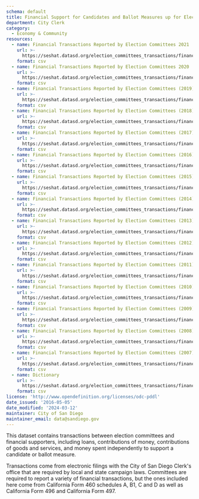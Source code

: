 ```yaml
---
schema: default
title: Financial Support for Candidates and Ballot Measures up for Election
department: City Clerk
category:
  - Economy & Community
resources:
  - name: Financial Transactions Reported by Election Committees 2021
    url: >-
      https://seshat.datasd.org/election_committees_transactions/financial_support_2021_datasd.csv
    format: csv
  - name: Financial Transactions Reported by Election Committees 2020
    url: >-
      https://seshat.datasd.org/election_committees_transactions/financial_support_2020_datasd.csv
    format: csv
  - name: Financial Transactions Reported by Election Committees (2019)
    url: >-
      https://seshat.datasd.org/election_committees_transactions/financial_support_2019_datasd.csv
    format: csv
  - name: Financial Transactions Reported by Election Committees (2018)
    url: >-
      https://seshat.datasd.org/election_committees_transactions/financial_support_2018_datasd.csv
    format: csv
  - name: Financial Transactions Reported by Election Committees (2017)
    url: >-
      https://seshat.datasd.org/election_committees_transactions/financial_support_2017_datasd.csv
    format: csv
  - name: Financial Transactions Reported by Election Committees (2016)
    url: >-
      https://seshat.datasd.org/election_committees_transactions/financial_support_2016_datasd.csv
    format: csv
  - name: Financial Transactions Reported by Election Committees (2015)
    url: >-
      https://seshat.datasd.org/election_committees_transactions/financial_support_2015_datasd.csv
    format: csv
  - name: Financial Transactions Reported by Election Committees (2014)
    url: >-
      https://seshat.datasd.org/election_committees_transactions/financial_support_2014_datasd.csv
    format: csv
  - name: Financial Transactions Reported by Election Committees (2013)
    url: >-
      https://seshat.datasd.org/election_committees_transactions/financial_support_2013_datasd.csv
    format: csv
  - name: Financial Transactions Reported by Election Committees (2012)
    url: >-
      https://seshat.datasd.org/election_committees_transactions/financial_support_2012_datasd.csv
    format: csv
  - name: Financial Transactions Reported by Election Committees (2011)
    url: >-
      https://seshat.datasd.org/election_committees_transactions/financial_support_2011_datasd.csv
    format: csv
  - name: Financial Transactions Reported by Election Committees (2010)
    url: >-
      https://seshat.datasd.org/election_committees_transactions/financial_support_2010_datasd.csv
    format: csv
  - name: Financial Transactions Reported by Election Committees (2009)
    url: >-
      https://seshat.datasd.org/election_committees_transactions/financial_support_2009_datasd.csv
    format: csv
  - name: Financial Transactions Reported by Election Committees (2008)
    url: >-
      https://seshat.datasd.org/election_committees_transactions/financial_support_2008_datasd.csv
    format: csv
  - name: Financial Transactions Reported by Election Committees (2007)
    url: >-
      https://seshat.datasd.org/election_committees_transactions/financial_support_2007_datasd.csv
    format: csv
  - name: Dictionary
    url: >-
      https://seshat.datasd.org/election_committees_transactions/financial_support_dictionary_datasd.csv
    format: csv
license: 'http://www.opendefinition.org/licenses/odc-pddl'
date_issued: '2016-05-05'
date_modified: '2024-03-12'
maintainer: City of San Diego
maintainer_email: data@sandiego.gov
---
```

This dataset contains transactions between election committees and financial
supporters, including loans, contributions of money, contributions of goods
and services, and money spent independently to support a candidate or ballot measure.
<!--more-->

Transactions come from electronic filings with the City of San Diego Clerk's
office that are required by local and state campaign laws. Committees are
required to report a variety of financial transactions, but the ones included
here come from California Form 460 schedules A, B1, C and D as well as California
Form 496 and California Form 497.
